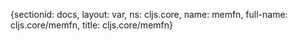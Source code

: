 {sectionid: docs, layout: var, ns: cljs.core, name: memfn, full-name: cljs.core/memfn,
  title: cljs.core/memfn}
